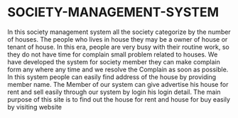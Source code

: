 # SOCIETY-MANAGEMENT-SYSTEM
In this society management system all the society categorize by the number of houses. The people who lives in house they may be a owner of house or tenant of house.  In this era, people are very busy with their routine work, so they do not have time for complain small problem related to houses. We have developed the system for society member they can make complain form any where any time and we resolve the Complain as soon as possible. In this system people can easily find address of the house by providing member name.  The Member of our system can give advertise his house for rent and sell easily through our system by login his login detail. The main purpose of this site is to find out the house for rent and house for buy easily by visiting website
